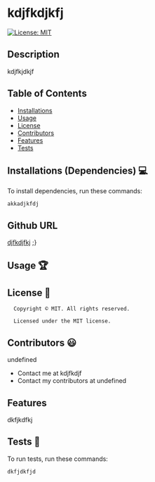 # kdjfkdjkfj

[![License: MIT](https://img.shields.io/badge/License-MIT-yellow.svg)](https://opensource.org/licenses/MIT)
  
## Description
kdjfkjdkjf

## Table of Contents
* [Installations](#dependencies)
* [Usage](#usage)
* [License](#license)
* [Contributors](#contributors)
* [Features](#features)
* [Tests](#tests)


## Installations (Dependencies) 💻
To install dependencies, run these commands:
```
akkadjkfdj
```

## Github URL
[djfkdjfkj](https://github.com/djfkdjfkj/)
 ;}

## Usage 🏆

## License 📛
      Copyright © MIT. All rights reserved. 
      
      Licensed under the MIT license.

## Contributors 😃
undefined

* Contact me at kdjfkdjf
* Contact my contributors at undefined

## Features
dkfjkdfkj  

## Tests 🧪
To run tests, run these commands:
```
dkfjdkfjd
```
